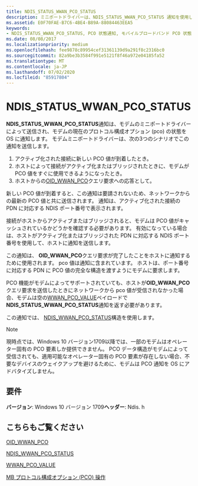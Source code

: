 ```yaml
---
title: NDIS_STATUS_WWAN_PCO_STATUS
description: ミニポートドライバーは、NDIS_STATUS_WWAN_PCO_STATUS 通知を使用して、前の OID_WWAN_PCO クエリ要求の完了を MB サービスに通知します。
ms.assetid: E0F70FAE-B7C6-4BE4-B89A-88084463EEA5
keywords:
- NDIS_STATUS_WWAN_PCO_STATUS, PCO 状態通知, モバイルブロードバンド PCO 状態通知, MB PCO 状態通知
ms.date: 08/08/2017
ms.localizationpriority: medium
ms.openlocfilehash: fee9878c89954cef31361139d9a291f8c2316bc0
ms.sourcegitcommit: 82a9be3b3584f991e5121f8f46a972e04185fa52
ms.translationtype: MT
ms.contentlocale: ja-JP
ms.lasthandoff: 07/02/2020
ms.locfileid: "85917804"
---
```

# <a name="ndis_status_wwan_pco_status"></a>NDIS_STATUS_WWAN_PCO_STATUS

**NDIS_STATUS_WWAN_PCO_STATUS**通知は、モデムのミニポートドライバーによって送信され、モデムの現在のプロトコル構成オプション (pco) の状態を OS に通知します。 モデムミニポートドライバーは、次の3つのシナリオでこの通知を送信します。

1.  アクティブ化された接続に新しい PCO 値が到着したとき。
2.  ホストによって接続がアクティブ化またはブリッジされたときに、モデムが PCO 値をすぐに使用できるようになったとき。
3.  ホストからの[OID_WWAN_PCO](oid-wwan-pco.md)クエリ要求への応答として。

新しい PCO 値が到着すると、この通知は要請されないため、ネットワークからの最新の PCO 値と共に送信されます。 通知は、アクティブ化された接続の PDN に対応する NDIS ポート番号で表示されます。

接続がホストからアクティブまたはブリッジされると、モデムは PCO 値がキャッシュされているかどうかを確認する必要があります。 有効になっている場合は、ホストがアクティブ化またはブリッジされた PDN に対応する NDIS ポート番号を使用して、ホストに通知を送信します。

この通知は、 **OID_WWAN_PCO**クエリ要求が完了したことをホストに通知するために使用されます。 pco 値は通知に含まれています。 ホストは、ポート番号に対応する PDN に PCO 値の完全な構造を渡すようにモデムに要求します。

PCO 機能がモデムによってサポートされていても、ホストが**OID_WWAN_PCO**クエリ要求を送信したときにネットワークから pco 値が受信されなかった場合、モデムは空の[WWAN_PCO_VALUE](https://docs.microsoft.com/windows-hardware/drivers/ddi/wwan/ns-wwan-_wwan_pco_value)ペイロードで**NDIS_STATUS_WWAN_PCO_STATUS**通知を返す必要があります。 

この通知では、 [NDIS_WWAN_PCO_STATUS](https://docs.microsoft.com/windows-hardware/drivers/ddi/ndiswwan/ns-ndiswwan-_ndis_wwan_pco_status)構造を使用します。

> [!NOTE]
> 現時点では、Windows 10 バージョン1709以降では、一部のモデムはオペレーター固有の PCO 要素しか提供できません。 PCO データ構造がモデムによって受信されても、適用可能なオペレーター固有の PCO 要素が存在しない場合、不要なデバイスのウェイクアップを避けるために、モデムは PCO 通知を OS にアドバタイズしません。 

## <a name="requirements"></a>要件

**バージョン**: Windows 10 バージョン 1709**ヘッダー**: Ndis. h

## <a name="see-also"></a>こちらもご覧ください

[OID_WWAN_PCO](oid-wwan-pco.md)

[NDIS_WWAN_PCO_STATUS](https://docs.microsoft.com/windows-hardware/drivers/ddi/ndiswwan/ns-ndiswwan-_ndis_wwan_pco_status)

[WWAN_PCO_VALUE](https://docs.microsoft.com/windows-hardware/drivers/ddi/wwan/ns-wwan-_wwan_pco_value)

[MB プロトコル構成オプション (PCO) 操作](mb-protocol-configuration-options-pco-operations.md)
